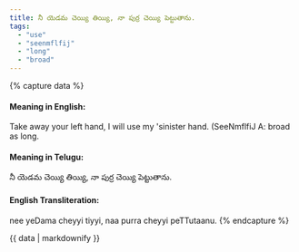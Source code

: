 ```yaml
---
title: నీ యెడమ చెయ్యి తియ్యి, నా పుర్ర చెయ్యి పెట్టుతాను.
tags:
  - "use"
  - "seenmflfij"
  - "long"
  - "broad"
---
```


{% capture data %}
#### Meaning in English:
Take away your left hand, I will use my 'sinister hand.
(SeeNmflfiJ
A: broad as long.

#### Meaning in Telugu:
నీ యెడమ చెయ్యి తియ్యి, నా పుర్ర చెయ్యి పెట్టుతాను.

#### English Transliteration:
nee yeDama cheyyi tiyyi, naa purra cheyyi peTTutaanu.
{% endcapture %}

{{ data | markdownify }}

